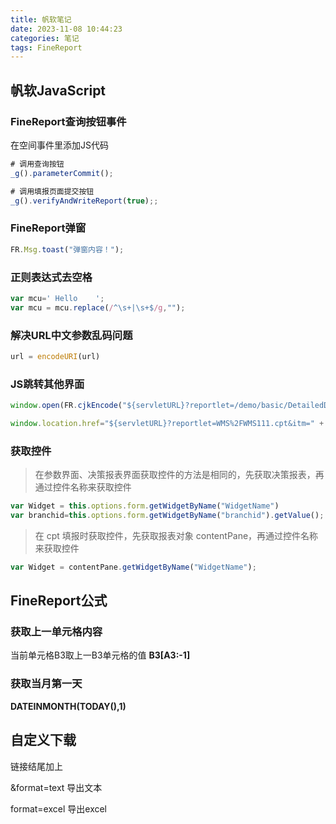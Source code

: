 ```yaml
---
title: 帆软笔记
date: 2023-11-08 10:44:23
categories: 笔记
tags: FineReport
---
```

## 帆软JavaScript

### FineReport查询按钮事件

在空间事件里添加JS代码

```javascript
# 调用查询按钮
_g().parameterCommit();
```

```javascript
# 调用填报页面提交按钮
_g().verifyAndWriteReport(true);;
```

<!--more-->

### FineReport弹窗

```javascript
FR.Msg.toast("弹窗内容！");
```

### 正则表达式去空格

```javascript
var mcu=' Hello    ';
var mcu = mcu.replace(/^\s+|\s+$/g,"");

```

### 解决URL中文参数乱码问题

```javascript
url = encodeURI(url)
```

### JS跳转其他界面

```javascript
window.open(FR.cjkEncode("${servletURL}?reportlet=/demo/basic/DetailedDrillB.cpt&订单号=" + id + "&format=excel"));
```

```javascript
window.location.href="${servletURL}?reportlet=WMS%2FWMS111.cpt&itm=" + itm + "&lotn="+lotn+"&doco="+doco+"&rq="+rq+"";
```

### 获取控件

> 在参数界面、决策报表界面获取控件的方法是相同的，先获取决策报表，再通过控件名称来获取控件

```javascript
var Widget = this.options.form.getWidgetByName("WidgetName")
var branchid=this.options.form.getWidgetByName("branchid").getValue();
```

> 在 cpt 填报时获取控件，先获取报表对象 contentPane，再通过控件名称来获取控件

```javascript
var Widget = contentPane.getWidgetByName("WidgetName");
```

## FineReport公式

### 获取上一单元格内容

 当前单元格B3取上一B3单元格的值
**B3[A3:-1]**

### 获取当月第一天

**DATEINMONTH(TODAY(),1)**

## 自定义下载

链接结尾加上

&format=text    导出文本

format=excel     导出excel
